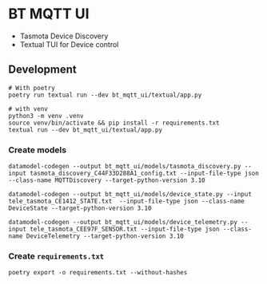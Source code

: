 # BT MQTT UI

- Tasmota Device Discovery
- Textual TUI for Device control

## Development

    # With poetry
    poetry run textual run --dev bt_mqtt_ui/textual/app.py

    # with venv
    python3 -m venv .venv
    source venv/bin/activate && pip install -r requirements.txt
    textual run --dev bt_mqtt_ui/textual/app.py

### Create models

    datamodel-codegen --output bt_mqtt_ui/models/tasmota_discovery.py --input tasmota_discovery_C44F33D288A1_config.txt --input-file-type json --class-name MQTTDiscovery --target-python-version 3.10

    datamodel-codegen --output bt_mqtt_ui/models/device_state.py --input tele_tasmota_CE1412_STATE.txt  --input-file-type json --class-name DeviceState --target-python-version 3.10

    datamodel-codegen --output bt_mqtt_ui/models/device_telemetry.py --input tele_tasmota_CEE97F_SENSOR.txt --input-file-type json --class-name DeviceTelemetry --target-python-version 3.10

### Create `requirements.txt`

    poetry export -o requirements.txt --without-hashes
